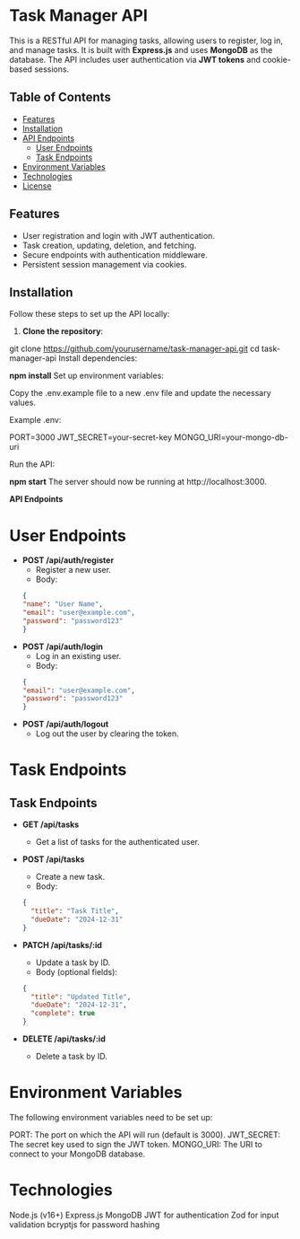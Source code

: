 # Task Manager API

This is a RESTful API for managing tasks, allowing users to register, log in, and manage tasks. It is built with **Express.js** and uses **MongoDB** as the database. The API includes user authentication via **JWT tokens** and cookie-based sessions.

## Table of Contents

- [Features](#features)
- [Installation](#installation)
- [API Endpoints](#api-endpoints)
  - [User Endpoints](#user-endpoints)
  - [Task Endpoints](#task-endpoints)
- [Environment Variables](#environment-variables)
- [Technologies](#technologies)
- [License](#license)

## Features

- User registration and login with JWT authentication.
- Task creation, updating, deletion, and fetching.
- Secure endpoints with authentication middleware.
- Persistent session management via cookies.

## Installation

Follow these steps to set up the API locally:

1. **Clone the repository**:

git clone https://github.com/yourusername/task-manager-api.git
cd task-manager-api
Install dependencies:

**npm install**
Set up environment variables:

Copy the .env.example file to a new .env file and update the necessary values.

Example .env:

PORT=3000
JWT_SECRET=your-secret-key
MONGO_URI=your-mongo-db-uri

Run the API:

**npm start**
The server should now be running at http://localhost:3000.

**API Endpoints**

# User Endpoints
- **POST /api/auth/register**
  - Register a new user.
  - Body:
  ```json
  {
  "name": "User Name",
  "email": "user@example.com",
  "password": "password123"
  }

- **POST /api/auth/login**
  - Log in an existing user.
  - Body:
  ```json
  {
  "email": "user@example.com",
  "password": "password123"
  }

- **POST /api/auth/logout**
  - Log out the user by clearing the token.

# Task Endpoints
## Task Endpoints

- **GET /api/tasks**  
  - Get a list of tasks for the authenticated user.

- **POST /api/tasks**  
  - Create a new task.  
  - Body:  
  ```json
  { 
    "title": "Task Title", 
    "dueDate": "2024-12-31" 
  }

- **PATCH /api/tasks/:id**
  - Update a task by ID.
  - Body (optional fields):
  ```json
  { 
    "title": "Updated Title", 
    "dueDate": "2024-12-31",
    "complete": true 
  }

- **DELETE /api/tasks/:id**
  - Delete a task by ID.

# Environment Variables
The following environment variables need to be set up:

PORT: The port on which the API will run (default is 3000).
JWT_SECRET: The secret key used to sign the JWT token.
MONGO_URI: The URI to connect to your MongoDB database.

# Technologies
Node.js (v16+)
Express.js
MongoDB
JWT for authentication
Zod for input validation
bcryptjs for password hashing